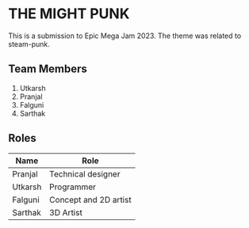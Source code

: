 # THE MIGHT PUNK

This is a submission to Epic Mega Jam 2023. The theme was related to steam-punk.

## Team Members
1. Utkarsh
2. Pranjal
3. Falguni
4. Sarthak


## Roles

| Name | Role |
|------|------|
| Pranjal | Technical designer |
| Utkarsh | Programmer |
| Falguni | Concept and 2D artist |
| Sarthak | 3D Artist |
